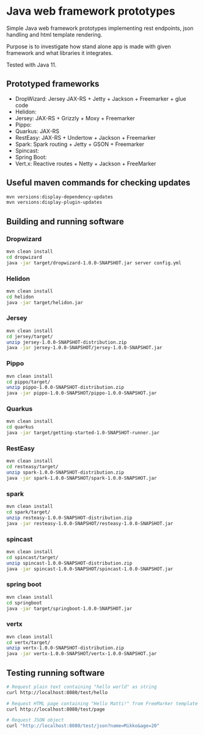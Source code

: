 # Java web framework prototypes

Simple Java web framework prototypes implementing 
rest endpoints,
json handling and 
html template rendering.

Purpose is to investigate 
how stand alone app is made with given framework 
and what libraries it integrates.

Tested with Java 11.

## Prototyped frameworks

* DropWizard: Jersey JAX-RS + Jetty + Jackson + Freemarker + glue code
* Helidon: 
* Jersey: JAX-RS + Grizzly + Moxy + Freemarker
* Pippo:
* Quarkus: JAX-RS 
* RestEasy: JAX-RS + Undertow + Jackson + Freemarker
* Spark: Spark routing + Jetty + GSON + Freemarker
* Spincast: 
* Spring Boot: 
* Vert.x: Reactive routes + Netty + Jackson + FreeMarker

## Useful maven commands for checking updates

```bash 
mvn versions:display-dependency-updates
mvn versions:display-plugin-updates
```

## Building and running software

### Dropwizard

```bash 
mvn clean install
cd dropwizard
java -jar target/dropwizard-1.0.0-SNAPSHOT.jar server config.yml
```

### Helidon

```bash
mvn clean install
cd helidon
java -jar target/helidon.jar
```

### Jersey

```bash 
mvn clean install
cd jersey/target/
unzip jersey-1.0.0-SNAPSHOT-distribution.zip
java -jar jersey-1.0.0-SNAPSHOT/jersey-1.0.0-SNAPSHOT.jar
```


### Pippo

```bash
mvn clean install
cd pippo/target/
unzip pippo-1.0.0-SNAPSHOT-distribution.zip
java -jar pippo-1.0.0-SNAPSHOT/pippo-1.0.0-SNAPSHOT.jar
```


### Quarkus

```bash 
mvn clean install
cd quarkus
java -jar target/getting-started-1.0-SNAPSHOT-runner.jar
```

### RestEasy

```bash 
mvn clean install
cd resteasy/target/
unzip spark-1.0.0-SNAPSHOT-distribution.zip
java -jar spark-1.0.0-SNAPSHOT/spark-1.0.0-SNAPSHOT.jar
```

### spark

```bash 
mvn clean install
cd spark/target/
unzip resteasy-1.0.0-SNAPSHOT-distribution.zip
java -jar resteasy-1.0.0-SNAPSHOT/resteasy-1.0.0-SNAPSHOT.jar
```

### spincast

```bash
mvn clean install
cd spincast/target/
unzip spincast-1.0.0-SNAPSHOT-distribution.zip
java -jar spincast-1.0.0-SNAPSHOT/spincast-1.0.0-SNAPSHOT.jar
```

### spring boot

```bash
mvn clean install
cd springboot
java -jar target/springboot-1.0.0-SNAPSHOT.jar
```


### vertx

```bash 
mvn clean install
cd vertx/target/
unzip vertx-1.0.0-SNAPSHOT-distribution.zip
java -jar vertx-1.0.0-SNAPSHOT/vertx-1.0.0-SNAPSHOT.jar 
```

## Testing running software

```bash 
# Request plain text containing "hello world" as string
curl http://localhost:8080/test/hello

# Request HTML page containing "Hello Matti!" from FreeMarker template
curl http://localhost:8080/test/page

# Request JSON object
curl "http://localhost:8080/test/json?name=Mikko&age=20"
```

